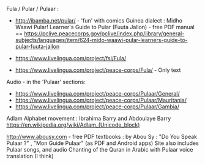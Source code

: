 
Fula / Pular / Pulaar :


 + http://ibamba.net/pular/ -   'fun' with comics Guinea dialect : Midho Waawi Pular! Learner's Guide to Pular (Fuuta Jallon) - free PDF manual 
 == https://pclive.peacecorps.gov/pclive/index.php/library/general-subjects/languages/item/624-mido-waawi-pular-learners-guide-to-pular-fuuta-jallon

 + https://www.livelingua.com/project/fsi/Fula/

 + https://www.livelingua.com/project/peace-corps/Fula/ - Only text

Audio - in the 'Pulaar' sections:

 + https://www.livelingua.com/project/peace-corps/Pulaar/General/
 + https://www.livelingua.com/project/peace-corps/Pulaar/Mauritania/
 + https://www.livelingua.com/project/peace-corps/Pulaar/Gambia/


Adlam Alphabet movement : 
 Ibrahima Barry and Abdoulaye Barry
https://en.wikipedia.org/wiki/Adlam_(Unicode_block)


http://www.abousy.com - free PDF textbooks : by Abou Sy : 
"Do You Speak Pulaar ?" , "Mon Guide Pulaar" (as PDF and Android apps) 
Site also includes Pulaar songs, and audio Chanting of the Quran in Arabic with Pulaar voice translation (I think)


